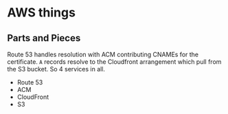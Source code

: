 # AWS things

## Parts and Pieces

Route 53 handles resolution with ACM contributing CNAMEs for the certificate.
`A` records resolve to the Cloudfront arrangement which pull from the S3
bucket.  So 4 services in all.

- Route 53
- ACM
- CloudFront
- S3

